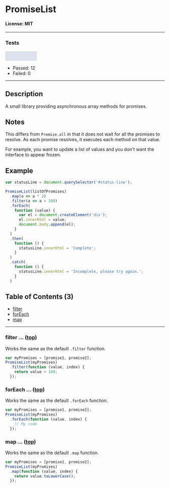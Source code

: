 # PromiseList
#### License: MIT

***

### Tests
<span style="display: inline-block; width: 100px; position: relative; height: 30px; background: rgb(220, 225, 236)"><span style="width: 1%; background: rgb(0, 195, 100); height : 100%;"></span><span style="width: 0%; background: rgb(195, 0, 100); height : 100%;"></span></span>

- Passed: 12
- Failed: 0

***

## Description
A small library providing asynchronous array methods for promises.

## Notes

This differs from `Promise.all` in that it does not wait for all the promises to resolve. As each promise resolves, it executes each method on that value.

For example, you want to update a list of values and you don't want the interface to appear frozen.

## Example
```javascript
var statusLine = document.querySelector('#status-line');

PromiseList(listOfPromises)
  .map(a => a * 2)
  .filter(a => a < 100)
  .forEach(
    function (value) {
      var el = document.createElement('div');
      el.innerHtml = value;
      document.body.append(el);
    }
  )
  .then(
    function () {
      statusLine.innerHtml = 'Complete';
    }
  )
  .catch(
    function () {
      statusLine.innerHtml = 'Incomplete, please try again.';
    }
  )
```

## Table of Contents (3)
- [filter](#filter-top)
- [forEach](#for-each-top)
- [map](#map-top)

***

### filter ... ([top](#table-of-contents))

Works the same as the default `.filter` function.

```javascript
var myPromises = [promise1, promise2];
PromiseList(myPromises)
  .filter(function (value, index) {
    return value > 100;
  });
```

### forEach ... ([top](#table-of-contents))

Works the same as the default `.forEach` function.

```javascript
var myPromises = [promise1, promise2];
PromiseList(myPromises)
  .forEach(function (value, index) {
    // My code
  });
```

### map ... ([top](#table-of-contents))

Works the same as the default `.map` function.

```javascript
var myPromises = [promise1, promise2];
PromiseList(myPromises)
  .map(function (value, index) {
    return value.toLowerCase();
  });
```

